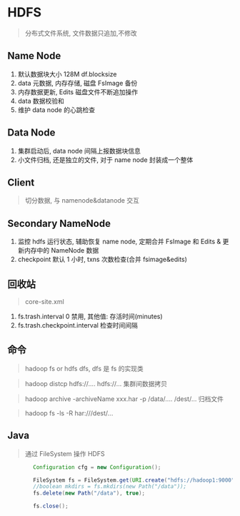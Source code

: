 # HDFS

> 分布式文件系统, 文件数据只追加,不修改

## Name Node

1. 默认数据块大小 128M df.blocksize
2. data 元数据, 内存存储, 磁盘 FsImage 备份
3. 内存数据更新, Edits 磁盘文件不断追加操作
4. data 数据校验和
5. 维护 data node 的心跳检查

## Data Node

1. 集群启动后, data node 间隔上报数据块信息
2. 小文件归档, 还是独立的文件, 对于 name node 封装成一个整体

## Client

> 切分数据, 与 namenode&datanode 交互

## Secondary NameNode

1. 监控 hdfs 运行状态, 辅助恢复 name node, 定期合并 FsImage 和 Edits & 更新内存中的 NameNode 数据
2. checkpoint 默认 1 小时, txns 次数检查(合并 fsimage&edits)

## 回收站

> core-site.xml

1. fs.trash.interval 0 禁用, 其他值: 存活时间(minutes)
2. fs.trash.checkpoint.interval 检查时间间隔

## 命令

> hadoop fs or hdfs dfs, dfs 是 fs 的实现类

> hadoop distcp hdfs://.... hdfs://... 集群间数据拷贝

> hadoop archive -archiveName xxx.har -p /data/.... /dest/... 归档文件

> hadoop fs -ls -R har:///dest/...

## Java

> 通过 FileSystem 操作 HDFS

```java
        Configuration cfg = new Configuration();

        FileSystem fs = FileSystem.get(URI.create("hdfs://hadoop1:9000"), cfg, "battery");
        //boolean mkdirs = fs.mkdirs(new Path("/data"));
        fs.delete(new Path("/data"), true);

        fs.close();
```
